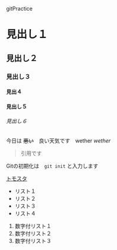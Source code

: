 gitPractice
# 見出し１
## 見出し２
### 見出し３
#### 見出４
#### 見出し５
###### 見出し６

今日は ~~悪い~~　良い天気です　wether *wether*

> 引用です

Gitの初期化は　`git init` と入力します

[トモスタ](http://tomosta.jp)

- リスト１
- リスト２
- リスト３
- リスト４

1. 数字付リスト１
2. 数字付リスト２
3. 数字付リスト３

